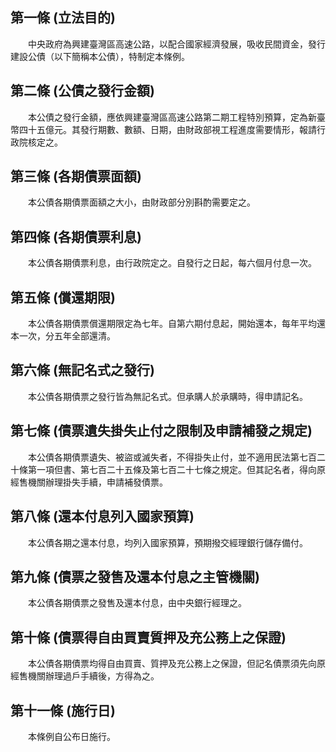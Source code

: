 第一條 (立法目的)
-----------------
　　中央政府為興建臺灣區高速公路，以配合國家經濟發展，吸收民間資金，發行建設公債（以下簡稱本公債），特制定本條例。  


第二條 (公債之發行金額)
-----------------------
　　本公債之發行金額，應依興建臺灣區高速公路第二期工程特別預算，定為新臺幣四十五億元。其發行期數、數額、日期，由財政部視工程進度需要情形，報請行政院核定之。  


第三條 (各期債票面額)
---------------------
　　本公債各期債票面額之大小，由財政部分別斟酌需要定之。  


第四條 (各期債票利息)
---------------------
　　本公債各期債票利息，由行政院定之。自發行之日起，每六個月付息一次。  


第五條 (償還期限)
-----------------
　　本公債各期債票償還期限定為七年。自第六期付息起，開始還本，每年平均還本一次，分五年全部還清。  


第六條 (無記名式之發行)
-----------------------
　　本公債各期債票之發行皆為無記名式。但承購人於承購時，得申請記名。  


第七條 (債票遺失掛失止付之限制及申請補發之規定)
-----------------------------------------------
　　本公債各期債票遺失、被盜或滅失者，不得掛失止付，並不適用民法第七百二十條第一項但書、第七百二十五條及第七百二十七條之規定。但其記名者，得向原經售機關辦理掛失手續，申請補發債票。  


第八條 (還本付息列入國家預算)
-----------------------------
　　本公債各期之還本付息，均列入國家預算，預期撥交經理銀行儲存備付。  


第九條 (債票之發售及還本付息之主管機關)
---------------------------------------
　　本公債各期債票之發售及還本付息，由中央銀行經理之。  


第十條 (債票得自由買賣質押及充公務上之保證)
-------------------------------------------
　　本公債各期債票均得自由買賣、質押及充公務上之保證，但記名債票須先向原經售機關辦理過戶手續後，方得為之。  


第十一條 (施行日)
-----------------
　　本條例自公布日施行。